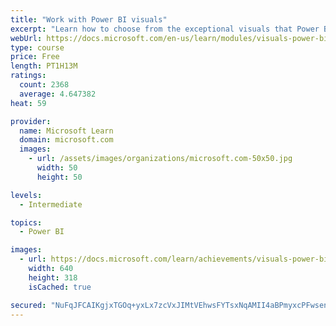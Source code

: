 ```yaml
---
title: "Work with Power BI visuals"
excerpt: "Learn how to choose from the exceptional visuals that Power BI makes available to you. Formatting visuals will direct the user’s attention to exactly where you want it, while helping to make the visual easier to read and interpret. You will also learn about how to use key performance indicators (KPIs)."
webUrl: https://docs.microsoft.com/en-us/learn/modules/visuals-power-bi/
type: course
price: Free
length: PT1H13M
ratings:
  count: 2368
  average: 4.647382
heat: 59

provider:
  name: Microsoft Learn
  domain: microsoft.com
  images:
    - url: /assets/images/organizations/microsoft.com-50x50.jpg
      width: 50
      height: 50

levels:
  - Intermediate

topics:
  - Power BI

images:
  - url: https://docs.microsoft.com/learn/achievements/visuals-power-bi-social.png
    width: 640
    height: 318
    isCached: true

secured: "NuFqJFCAIKgjxTGOq+yxLx7zcVxJIMtVEhwsFYTsxNqAMII4aBPmyxcPFwsen4goKy5uFFBwpb4zCbpO4qy3XHEW2XYhuvqLGq3g8H9ULUSD2of1a8hrY/KMCMqOZeAiaOqI8kF51ug+k7Uscuc/SJsyiZXGgCQT0IZdVEZAfWr4MSkCFYEJdbiAh0+pq5xIkxhFlzB3TlMyMAQnCYHFTUrVIUPjCXHU1XAlgcfYeBySpl5HtsPLvFUFWCv4JaXL0hKWEKY0W+mcMAa1nfJr4YQ2kZdk7EY46jUnIfKbQd0ZC/guoyAstQAxqoiwIEd/Xo46ZugxssMklwWEJ5t4nPT4lc3Isu+csXJJO/D+ueu3+vSMtFPxmU1vnFZqOnRqXULZMUZz2VEYcIYenpH+B10SBwstCh2ozBsc78+6iuU=;7CNaKU7iR33G0tO296OI0w=="
---
```


